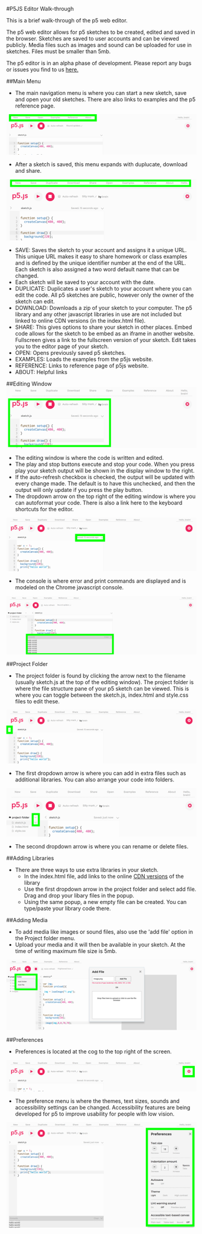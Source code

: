 #P5JS Editor Walk-through

This is a brief walk-through of the p5 web editor. 

The p5 web editor allows for p5 sketches to be created, edited and saved in the browser. Sketches are saved to user accounts and can be viewed publicly. Media files such as images and sound can be uploaded for use in sketches. Files must be smaller than 5mb.

The p5 editor is in an alpha phase of development. Please report any bugs or issues you find to us [here.](https://github.com/processing/p5.js-web-editor/issues) 


##Main Menu

- The main navigation menu is where you can start a new sketch, save and open your old sketches. There are also links to examples and the p5 reference page.

![Menu 1](images/1a.png)

- After a sketch is saved, this menu expands with duplucate, download and share.

![Menu 2](images/2a.png)

- SAVE: Saves the sketch to your account and assigns it a unique URL. This unique URL makes it easy to share homework or class examples and is defined by the unique identifier number at the end of the URL. Each sketch is also assigned a two word default name that can be changed.
- Each sketch will be saved to your account with the date.
- DUPLICATE: Duplicates a user's sketch to your account where you can edit the code. All p5 sketches are public, however only the owner of the sketch can edit. 
- DOWNLOAD: Downloads a zip of your sketch to your computer. The p5 library and any other javascript libraries in use are not included but linked to online CDN versions (in the index.html file). 
- SHARE: This gives options to share your sketch in other places. Embed code allows for the sketch to be embed as an iframe in another website. Fullscreen gives a link to the fullscreen version of your sketch. Edit takes you to the editor page of your sketch.
- OPEN: Opens previously saved p5 sketches.
- EXAMPLES: Loads the examples from the p5js website.
- REFERENCE: Links to reference page of p5js website.
- ABOUT: Helpful links


##Editing Window
![Editing window](images/3a.png)

- The editing window is where the code is written and edited. 
- The play and stop buttons execute and stop your code. When you press play your sketch output will be shown in the display window to the right.
- If the auto-refresh checkbox is checked, the output will be updated with every change made. The default is to have this unchecked, and then the output will only update if you press the play button.
- The dropdown arrow on the top right of the editing window is where you can autoformat your code. There is also a link here to the keyboard shortcuts for the editor.

![Editing window](images/4a.png)


- The console is where error and print commands are displayed and is modeled on the Chrome javascript console.

![Console](images/5.png)


##Project Folder

- The project folder is found by clicking the arrow next to the filename (usually sketch.js at the top of the editing window). The project folder is where the file structure pane of your p5 sketch can be viewed. This is where you can toggle between the sketch.js, index.html and style.css files to edit these.

![Project folder](images/8a.png)

- The first dropdown arrow is where you can add in extra files such as additional libraries. You can also arrange your code into folders. 

![Project folder dropdowns](images/9a.png)

- The second dropdown arrow is where you can rename or delete files. 


##Adding Libraries

- There are three ways to use extra libraries in your sketch. 
 	- In the index.html file, add links to the online [CDN versions](http://www.jsdelivr.com/) of the library
	- Use the first dropdown arrow in the project folder and select add file. Drag and drop your libary files in the popup.
	- Using the same popup, a new empty file can be created. You can type/paste your library code there.


##Adding Media

- To add media like images or sound files, also use the 'add file' option in the Project folder menu. 
- Upload your media and it will then be available in your sketch. At the time of writing maximum file size is 5mb.

![Adding media](images/11a.png)


##Preferences

- Preferences is located at the cog to the top right of the screen. 

![Preferences](images/6.jpg)

- The preference menu is where the themes, text sizes, sounds and accessibility settings can be changed. Accessibility features are being developed for p5 to improve usability for people with low vision.

![Preferences](images/7a.png)



